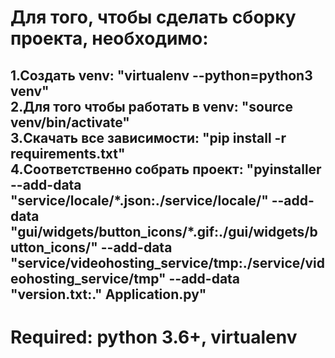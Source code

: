 <h1>
Для того, чтобы сделать сборку проекта, необходимо:<br></h1>
<h2>
1.Создать venv: "virtualenv --python=python3 venv"<br>
2.Для того чтобы работать в venv: "source venv/bin/activate"<br>
3.Скачать все зависимости: "pip install -r requirements.txt"<br>
4.Соответственно собрать проект: "pyinstaller --add-data "service/locale/*.json:./service/locale/" --add-data "gui/widgets/button_icons/*.gif:./gui/widgets/button_icons/" --add-data "service/videohosting_service/tmp:./service/videohosting_service/tmp" --add-data "version.txt:." Application.py"
<br>
</h2>
<h1>
Required: python 3.6+, virtualenv
</h1>